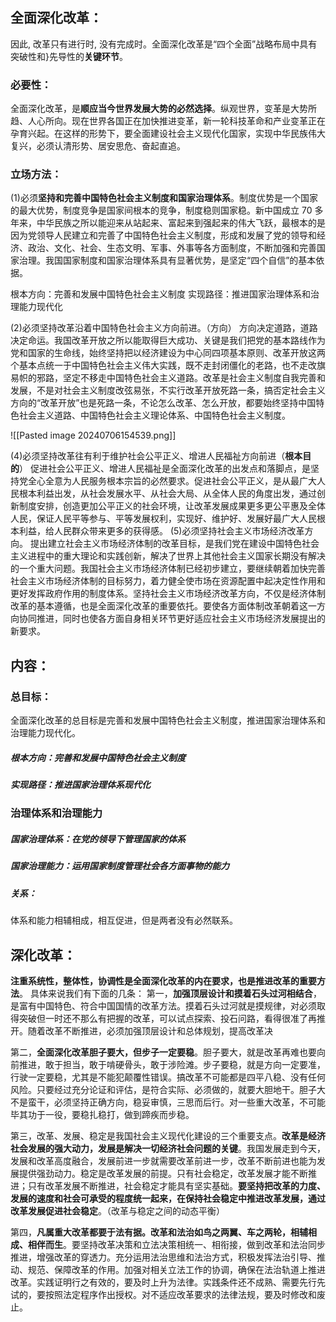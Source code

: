 ## 全面深化改革：
因此, 改革只有进行时, 没有完成时。全面深化改革是“四个全面”战略布局中具有突破性和}先导性的**关键环节**。

### 必要性：
全面深化改革，是**顺应当今世界发展大势的必然选择**。纵观世界，变革是大势所趋、人心所向。现在世界各国正在加快推进变革，新一轮科技革命和产业变革正在孕育兴起。在这样的形势下，要全面建设社会主义现代化国家，实现中华民族伟大复兴，必须认清形势、居安思危、奋起直追。

### 立场方法：

(1)必须**坚持和完善中国特色社会主义制度和国家治理体系**。制度优势是一个国家的最大优势，制度竞争是国家间根本的竞争，制度稳则国家稳。新中国成立 70 多年来，中华民族之所以能迎来从站起来、富起来到强起来的伟大飞跃，最根本的是因为党领导人民建立和完善了中国特色社会主义制度，形成和发展了党的领导和经济、政治、文化、社会、生态文明、军事、外事等各方面制度，不断加强和完善国家治理。我国国家制度和国家治理体系具有显著优势，是坚定“四个自信”的基本依据。

根本方向：完善和发展中国特色社会主义制度
实现路径：推进国家治理体系和治理能力现代化

(2)必须坚持改革沿着中国特色社会主义方向前进。（方向）
方向决定道路，道路决定命运。我国改革开放之所以能取得巨大成功、关键是我们把党的基本路线作为党和国家的生命线，始终坚持把以经济建设为中心同四项基本原则、改革开放这两个基本点统一于中国特色社会主义伟大实践，既不走封闭僵化的老路，也不走改旗易帜的邪路，坚定不移走中国特色社会主义道路。改革是社会主义制度自我完善和发展，不是对社会主义制度改弦易张，不实行改革开放死路一条，搞否定社会主义方向的“改革开放”也是死路一条，不论怎么改革、怎么开放，都要始终坚持中国特色社会主义道路、中国特色社会主义理论体系、中国特色社会主义制度。

![[Pasted image 20240706154539.png]]

(4)必须坚持改革往有利于维护社会公平正义、增进人民福祉方向前进（**根本目的**）
促进社会公平正义、增进人民福祉是全面深化改革的出发点和落脚点，是坚持党全心全意为人民服务根本宗旨的必然要求。促进社会公平正义，是从最广大人民根本利益出发，从社会发展水平、从社会大局、从全体人民的角度出发，通过创新制度安排，创造更加公平正义的社会环境，让改革发展成果更多更公平惠及全体人民，保证人民平等参与、平等发展权利，实现好、维护好、发展好最广大人民根本利益，给人民群众带来更多的获得感。
(5)必须坚持社会主义市场经济改革方向。
提出建立社会主义市场经济体制的改革目标，是我们党在建设中国特色社会主义进程中的重大理论和实践创新，解决了世界上其他社会主义国家长期没有解决的一个重大问题。我国社会主义市场经济体制已经初步建立，要继续朝着加快完善社会主义市场经济体制的目标努力，着力健全使市场在资源配置中起决定性作用和更好发挥政府作用的制度体系。坚持社会主义市场经济改革方向，不仅是经济体制改革的基本遵循，也是全面深化改革的重要依托。要使各方面体制改革朝着这一方向协同推进，同时也使各方面自身相关环节更好适应社会主义市场经济发展提出的新要求。

## 内容：
### 总目标：
全面深化改革的总目标是完善和发展中国特色社会主义制度，推进国家治理体系和治理能力现代化。

##### 根本方向：完善和发展中国特色社会主义制度

##### 实现路径：推进国家治理体系现代化

### 治理体系和治理能力
##### 国家治理体系：在党的领导下管理国家的体系

##### 国家治理能力：运用国家制度管理社会各方面事物的能力

##### 关系：
体系和能力相辅相成，相互促进，但是两者没有必然联系。


## 深化改革：
**注重系统性，整体性，协调性是全面深化改革的内在要求，也是推进改革的重要方法**。
具体来说我们有下面的几条：
第一，**加强顶层设计和摸着石头过河相结合**，是富有中国特色、符合中国国情的改革方法。摸着石头过河就是摸规律，对必须取得突破但一时还不那么有把握的改革，可以试点探索、投石问路，看得很准了再推开。随着改革不断推进，必须加强顶层设计和总体规划，提高改革决

第二，**全面深化改革胆子要大，但步子一定要稳**。胆子要大，就是改革再难也要向前推进，敢于担当，敢于啃硬骨头，敢于涉险滩。步子要稳，就是方向一定要准，行驶一定要稳，尤其是不能犯颠覆性错误。搞改革不可能都是四平八稳、没有任何风险。只要经过充分论证和评估，是符合实际、必须做的，就要大胆地干。胆子大不是蛮干，必须坚持正确方向，稳妥审慎，三思而后行。对一些重大改革，不可能毕其功于一役，要稳扎稳打，做到蹄疾而步稳。

第三，改革、发展、稳定是我国社会主义现代化建设的三个重要支点。**改革是经济社会发展的强大动力，发展是解决一切经济社会问题的关键**。我国发展走到今天，发展和改革高度融合，发展前进一步就需要改革前进一步，改革不断前进也能为发展提供强劲动力。稳定是改革发展的前提。只有社会稳定，改革发展才能不断推进；只有改革发展不断推进，社会稳定才能具有坚实基础。**要坚持把改革的力度、发展的速度和社会可承受的程度统一起来，在保持社会稳定中推进改革发展，通过改革发展促进社会稳定**。（改革与稳定之间的动态平衡）

第四，**凡属重大改革都要于法有据。改革和法治如鸟之两翼、车之两轮，相辅相成、相伴而生**。要坚持改革决策和立法决策相统一、相衔接，做到改革和法治同步推进，增强改革的穿透力。充分运用法治思维和法治方式，积极发挥法治引导、推动、规范、保障改革的作用。加强对相关立法工作的协调，确保在法治轨道上推进改革。实践证明行之有效的，要及时上升为法律。实践条件还不成熟、需要先行先试的，要按照法定程序作出授权。对不适应改革要求的法律法规，要及时修改和废止。

